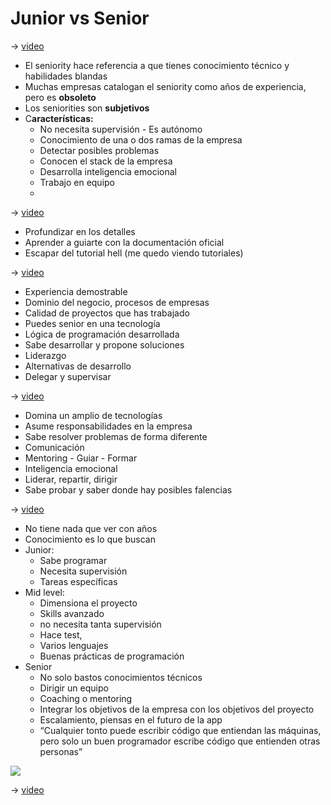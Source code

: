 # Junior vs Senior

→ [video](https://www.youtube.com/watch?v=wu_4Au4iYwQ)

- El seniority hace referencia a que tienes conocimiento técnico y habilidades blandas
- Muchas empresas catalogan el seniority como años de experiencia, pero es **obsoleto**
- Los seniorities son **subjetivos**
- C**aracterísticas:**
  - No necesita supervisión - Es autónomo
  - Conocimiento de una o dos ramas de la empresa
  - Detectar posibles problemas
  - Conocen el stack de la empresa
  - Desarrolla inteligencia emocional
  - Trabajo en equipo
  -

→ [video](https://www.youtube.com/watch?v=HrzXnIKub9s)

- Profundizar en los detalles
- Aprender a guiarte con la documentación oficial
- Escapar del tutorial hell (me quedo viendo tutoriales)

→ [video](https://www.youtube.com/watch?v=fqbZKd21bNc)

- Experiencia demostrable
- Dominio del negocio, procesos de empresas
- Calidad de proyectos que has trabajado
- Puedes senior en una tecnología
- Lógica de programación desarrollada
- Sabe desarrollar y propone soluciones
- Liderazgo
- Alternativas de desarrollo
- Delegar y supervisar

→ [video](https://www.youtube.com/watch?v=ShTUO98MkxA)

- Domina un amplio de tecnologías
- Asume responsabilidades en la empresa
- Sabe resolver problemas de forma diferente
- Comunicación
- Mentoring - Guiar - Formar
- Inteligencia emocional
- Liderar, repartir, dirigir
- Sabe probar y saber donde hay posibles falencias

→ [video](https://www.youtube.com/watch?v=L7wDwgtYC3k)

- No tiene nada que ver con años
- Conocimiento es lo que buscan
- Junior:
  - Sabe programar
  - Necesita supervisión
  - Tareas específicas
- Mid level:
  - Dimensiona el proyecto
  - Skills avanzado
  - no necesita tanta supervisión
  - Hace test,
  - Varios lenguajes
  - Buenas prácticas de programación
- Senior
  - No solo bastos conocimientos técnicos
  - Dirigir un equipo
  - Coaching o mentoring
  - Integrar los objetivos de la empresa con los objetivos del proyecto
  - Escalamiento, piensas en el futuro de la app
  - “Cualquier tonto puede escribir código que entiendan las máquinas, pero solo un buen programador escribe código que entienden otras personas”

![](https://edteam-media.s3.amazonaws.com/blogs/original/dd21ba0d-7180-4c0f-bcbd-ba0011abcff5.png)

→ [video](https://www.youtube.com/watch?v=zWXnZPQtYWI)
